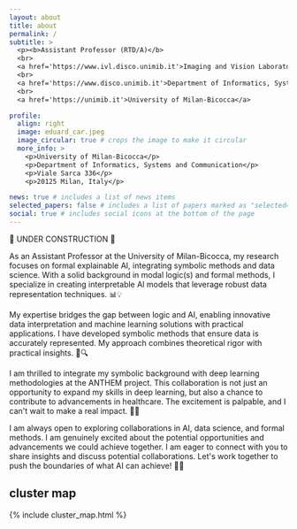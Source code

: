 ```yaml
---
layout: about
title: about
permalink: /
subtitle: >
  <p><b>Assistant Professor (RTD/A)</b>
  <br>
  <a href='https://www.ivl.disco.unimib.it'>Imaging and Vision Laboratory (IVL)</a>
  <br>
  <a href='https://www.disco.unimib.it'>Department of Informatics, Systems and Communication (DISCo)</a>
  <br>
  <a href='https://unimib.it'>University of Milan-Bicocca</a>

profile:
  align: right
  image: eduard_car.jpeg
  image_circular: true # crops the image to make it circular
  more_info: >
    <p>University of Milan-Bicocca</p>
    <p>Department of Informatics, Systems and Communication</p>
    <p>Viale Sarca 336</p>
    <p>20125 Milan, Italy</p>

news: true # includes a list of news items
selected_papers: false # includes a list of papers marked as "selected={true}"
social: true # includes social icons at the bottom of the page
---
```


<!--- _pages/about.md --->

:construction_worker: UNDER CONSTRUCTION :construction_worker:

As an Assistant Professor at the University of Milan-Bicocca, my research focuses on formal explainable AI, integrating symbolic methods and data science. With a solid background in modal logic(s) and formal methods, I specialize in creating interpretable AI models that leverage robust data representation techniques. 📊💡

My expertise bridges the gap between logic and AI, enabling innovative data interpretation and machine learning solutions with practical applications. I have developed symbolic methods that ensure data is accurately represented. My approach combines theoretical rigor with practical insights. 🤖🔍

I am thrilled to integrate my symbolic background with deep learning methodologies at the ANTHEM project. This collaboration is not just an opportunity to expand my skills in deep learning, but also a chance to contribute to advancements in healthcare. The excitement is palpable, and I can't wait to make a real impact. 🏥🚀

I am always open to exploring collaborations in AI, data science, and formal methods. I am genuinely excited about the potential opportunities and advancements we could achieve together. I am eager to connect with you to share insights and discuss potential collaborations. Let's work together to push the boundaries of what AI can achieve! 🤝🌟

## cluster map

{% include cluster_map.html %}
